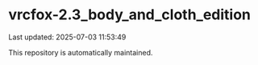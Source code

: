 # vrcfox-2.3_body_and_cloth_edition

Last updated: 2025-07-03 11:53:49

This repository is automatically maintained.

